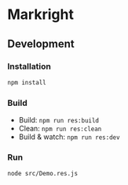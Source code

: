 # Markright

## Development

### Installation

```sh
npm install
```

### Build

- Build: `npm run res:build`
- Clean: `npm run res:clean`
- Build & watch: `npm run res:dev`

### Run

```sh
node src/Demo.res.js
```
